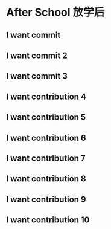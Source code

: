 # After School 放学后
## I want commit
## I want commit 2
## I want commit 3
## I want contribution 4
## I want contribution 5
## I want contribution 6
## I want contribution 7
## I want contribution 8
## I want contribution 9
## I want contribution 10